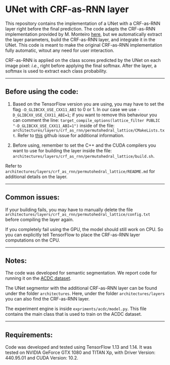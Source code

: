 
# UNet with CRF-as-RNN layer

This repository contains the implementation of a UNet with a CRF-as-RNN layer right before the final prediction. 
The code adapts the CRF-as-RNN implementation provided by M. Monteiro [here](https://github.com/MiguelMonteiro/CRFasRNNLayer), but we automatically extract the layer parameters, build the CRF-as-RNN layer, and integrate it in the UNet. This code is meant to make the original CRF-as-RNN implementation fully automatic, witout any need for user interaction. 

CRF-as-RNN is applied on the class scores predicted by the UNet on each image pixel: *i.e.*, right before applying the final softmax. After the layer, a softmax is used to extract each class probability.

**************
## Before using the code:
1) Based on the TensorFlow version you are using, you may have to set the flag `-D_GLIBCXX_USE_CXX11_ABI` to 0 or 1. In 
our case we use `-D_GLIBCXX_USE_CXX11_ABI=1`; if you want to remove this behaviour you can comment the line:
   `target_compile_options(lattice_filter PUBLIC "-D_GLIBCXX_USE_CXX11_ABI=1")`
inside of the file: `architectures/layers/crf_as_rnn/permutohedral_lattice/CMakeLists.txt`. Refer to [this](https://github.com/google/sentencepiece/issues/293) github issue
for additional information.

2) Before using, remember to set the C++ and the CUDA compilers you want to use for building the layer inside the file: 
`architectures/layers/crf_as_rnn/permutohedral_lattice/build.sh`. 

Refer to `architectures/layers/crf_as_rnn/permutohedral_lattice/README.md` for additional details on the layer.

**************
## Common issues:
If your building fails, you may have to manually delete the file `architectures/layers/crf_as_rnn/permutohedral_lattice/config.txt`
before compiling the layer again.

If you completely fail using the GPU, the model should still work on CPU. So you can explicitly tell TensorFlow to place the CRF-as-RNN layer computations on the CPU.

**************
## Notes:

The code was developed for semantic segmentation. We report code for running it on the [ACDC dataset](https://www.creatis.insa-lyon.fr/Challenge/acdc/databases.html). 

The UNet  segmentor with the additional CRF-as-RNN layer can be found under the folder `architectures`. Here, under the folder `architectures/layers` you can also find the CRF-as-RNN layer.

The experiment engine is inside `expriments/acdc/model.py`. This file contains the main class that is used to train on the ACDC dataset. 

**************
## Requirements:

Code was developed and tested using TensorFlow 1.13 and 1.14. 
It was tested on NVIDIA GeForce GTX 1080 and TITAN Xp, with Driver Version: 440.95.01 and CUDA Version: 10.2.
